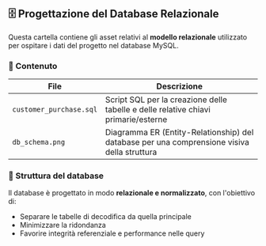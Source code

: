 ## 🗄️ Progettazione del Database Relazionale

Questa cartella contiene gli asset relativi al **modello relazionale** utilizzato per ospitare i dati del progetto nel database MySQL.

### 📁 Contenuto

| File | Descrizione |
|------|-------------|
| `customer_purchase.sql` | Script SQL per la creazione delle tabelle e delle relative chiavi primarie/esterne |
| `db_schema.png` | Diagramma ER (Entity-Relationship) del database per una comprensione visiva della struttura |

### 🧱 Struttura del database

Il database è progettato in modo **relazionale e normalizzato**, con l'obiettivo di:
- Separare le tabelle di decodifica da quella principale 
- Minimizzare la ridondanza
- Favorire integrità referenziale e performance nelle query
